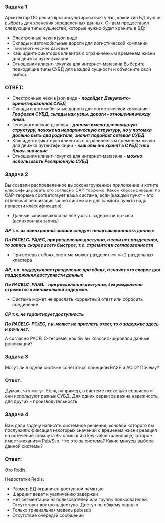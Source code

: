 ### Задача 1
Архитектор ПО решил проконсультироваться у вас, какой тип БД лучше выбрать для хранения определенных данных.
Он вам предоставил следующие типы сущностей, которые нужно будет хранить в БД:
* Электронные чеки в json виде
* Склады и автомобильные дороги для логистической компании
* Генеалогические деревья
* Кэш идентификаторов клиентов с ограниченным временем жизни для движка аутенфикации
* Отношения клиент-покупка для интернет-магазина
Выберите подходящие типы СУБД для каждой сущности и объясните свой выбор.
### ОТВЕТ:
* Электронные чеки в json виде - **_подойдет Документо-ориентированная СУБД_**
* Склады и автомобильные дороги для логистической компании - **_Графовая СУБД, склады как узлы, дороги - отношения между ними._**
* Генеалогические деревья - **_данные имеют древовидную структуру, похоже на иерархическую структуру, но у потомка должно быть два родителя, значит подойдет сетевая СУБД_**
* Кэш идентификаторов клиентов с ограниченным временем жизни для движка аутентификации - **_кэш обычно хранят в СУБД типа Ключ-значение_**
* Отношения клиент-покупка для интернет-магазина - **_можно использовать Реляционную СУБД_**
 
### Задача 2

Вы создали распределенное высоконагруженное приложение и хотите классифицировать его согласно CAP-теореме. Какой классификации по CAP-теореме соответствует ваша система, если (каждый пункт - это отдельная реализация вашей системы и для каждого пункта надо привести классификацию):
* Данные записываются на все узлы с задержкой до часа (асинхронная запись)

**_AP т.к. из асинхронной записи следует несогласованность данных_**

**_По PACELC:  PA/EC,  при разделении доступна, а если нет разделения, то запись скорее всего быстрее, т.е. стремится к согласованности_**
* При сетевых сбоях, система может разделиться на 2 раздельных кластера

**_AP, т.к. поддерживает разделение при сбоях, а значит это скорее для поддержания доступности данных_**

**_По PACELC:  PA/EL - при разделении доступна, без разделения стремится к минимальной задержке._**
* Система может не прислать корректный ответ или сбросить соединение

**_CP т.к. не гарантирует доступность_**

**_По PACELC:  PC/EC, т.к. может не прислать ответ, то о задержке здесь и речи нет._**
 
А согласно PACELC-теореме, как бы вы классифицировали данные реализации?

### Задача 3

Могут ли в одной системе сочетаться принципы BASE и ACID? Почему?

### Ответ:
Думаю, что могут. Если, например, в системе несколько сервисов и они используют разные СУБД. Для одних сервисов важна надежность, для других - производительность.
### Задача 4
Вам дали задачу написать системное решение, основой которого бы послужили:
фиксация некоторых значений с временем жизни
реакция на истечение таймаута
Вы слышали о key-value хранилище, которое имеет механизм Pub/Sub. Что это за система? Какие минусы выбора данной системы?
### Ответ:
Это Redis. 

Недостатки Redis:
* Размер БД ограничен доступной памятью
* Шардинг ведет к увеличению задержки
* Нет сегментации на пользователей или группы пользователей. Отсутствует контроль доступа. Доступ по общему паролю
* Только тривиальная модель pub/sub
* Отсутствие очередей сообщений


